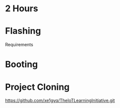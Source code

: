 # 2 Hours

# Flashing

Requirements


# Booting

# Project Cloning

https://github.com/xe1gyq/TheIoTLearningInitiative.git


